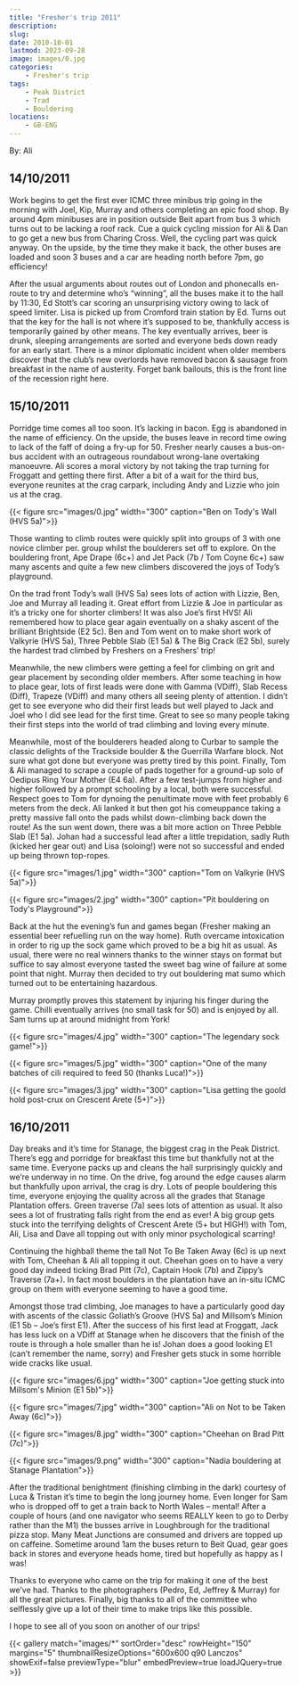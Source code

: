 ```yaml
---
title: "Fresher's trip 2011"
description: 
slug: 
date: 2010-10-01
lastmod: 2023-09-28
image: images/0.jpg
categories:
    - Fresher's trip
tags:
    - Peak District
    - Trad
    - Bouldering
locations:
    - GB-ENG
---
```


By: Ali

## 14/10/2011
Work begins to get the first ever ICMC three minibus trip going in the morning with
Joel, Kip, Murray and others completing an epic food shop. By around 4pm minibuses are in position
outside Beit apart from bus 3 which turns out to be lacking a roof rack. Cue a quick cycling mission
for Ali & Dan to go get a new bus from Charing Cross. Well, the cycling part was quick anyway. On
the upside, by the time they make it back, the other buses are loaded and soon 3 buses and a car are
heading north before 7pm, go efficiency!

After the usual arguments about routes out of London and phonecalls en-route to try and determine
who’s “winning”, all the buses make it to the hall by 11:30, Ed Stott’s car scoring an unsurprising
victory owing to lack of speed limiter. Lisa is picked up from Cromford train station by Ed. Turns out
that the key for the hall is not where it’s supposed to be, thankfully access is temporarily gained by
other means. The key eventually arrives, beer is drunk, sleeping arrangements are sorted and
everyone beds down ready for an early start. There is a minor diplomatic incident when older
members discover that the club’s new overlords have removed bacon & sausage from breakfast in
the name of austerity. Forget bank bailouts, this is the front line of the recession right here.

## 15/10/2011

Porridge time comes all too soon. It’s lacking in bacon. Egg is abandoned in the name of
efficiency. On the upside, the buses leave in record time owing to lack of the faff of doing a fry-up for 50. Fresher nearly causes a bus-on-bus accident with an outrageous roundabout wrong-lane
overtaking manoeuvre. Ali scores a moral victory by not taking the trap turning for Froggatt and
getting there first. After a bit of a wait for the third bus, everyone reunites at the crag carpark, including Andy and Lizzie who join us at the crag.

{{< figure src="images/0.jpg" width="300" caption="Ben on Tody's Wall (HVS 5a)">}}

Those wanting to climb routes were quickly split into groups of
3 with one novice climber per. group whilst the boulderers set
off to explore. On the bouldering front, Ape Drape (6c+) and
Jet Pack (7b / Tom Coyne 6c+) saw many ascents and quite a
few new climbers discovered the joys of Tody’s playground.

On the trad front Tody’s wall (HVS 5a) sees lots of action with
Lizzie, Ben, Joe and Murray all leading it. Great effort from
Lizzie & Joe in particular as it’s a tricky one for shorter
climbers! It was also Joe’s first HVS! Ali remembered how to
place gear again eventually on a shaky ascent of the brilliant
Brightside (E2 5c). Ben and Tom went on to make short work
of Valkyrie (HVS 5a), Three Pebble Slab (E1 5a) & The Big Crack
(E2 5b), surely the hardest trad climbed by Freshers on a
Freshers’ trip!

Meanwhile, the new climbers were getting a feel for climbing
on grit and gear placement by seconding older members. After
some teaching in how to place gear, lots of first leads were
done with Gamma (VDiff), Slab Recess (Diff), Trapeze (VDiff) and many others all seeing plenty of
attention. I didn’t get to see everyone who did their first leads but well played to Jack and Joel who I did see lead for the first time. Great to see so many people taking their first steps into the world of
trad climbing and loving every minute.

Meanwhile, most of the boulderers headed along to Curbar to sample the classic delights of the
Trackside boulder & the Guerrilla Warfare block. Not sure what got done but everyone was pretty
tired by this point. Finally, Tom & Ali managed to scrape a couple of pads together for a ground-up
solo of Oedipus Ring Your Mother (E4 6a). After a few test-jumps from higher and higher followed by
a prompt schooling by a local, both were successful. Respect goes to Tom for dynoing the
penultimate move with feet probably 6 meters from the deck. Ali lanked it but then got his
comeuppance taking a pretty massive fall onto the pads whilst down-climbing back down the route!
As the sun went down, there was a bit more action on Three Pebble Slab (E1 5a). Johan had a
successful lead after a little trepidation, sadly Ruth (kicked her gear out) and Lisa (soloing!) were not
so successful and ended up being thrown top-ropes.

{{< figure src="images/1.jpg" width="300" caption="Tom on Valkyrie (HVS 5a)">}}

{{< figure src="images/2.jpg" width="300" caption="Pit bouldering on Tody's Playground">}}


Back at the hut the evening’s fun and games began (Fresher making an essential beer refuelling run
on the way home). Ruth overcame intoxication in order to rig up the sock game which proved to be
a big hit as usual. As usual, there were no real winners thanks to the winner stays on format but
suffice to say almost everyone tasted the sweet bag wine of failure at some point that night. Murray
then decided to try out bouldering mat sumo which turned out to be entertaining hazardous.

Murray promptly proves this statement by injuring his finger during the game. Chilli eventually
arrives (no small task for 50) and is enjoyed by all. Sam turns up at around midnight from York!

{{< figure src="images/4.jpg" width="300" caption="The legendary sock game!">}}

{{< figure src="images/5.jpg" width="300" caption="One of the many batches of cili required to feed 50 (thanks Luca!)">}}

{{< figure src="images/3.jpg" width="300" caption="Lisa getting the goold hold post-crux on Crescent Arete (5+)">}}
## 16/10/2011

Day breaks and it’s time for Stanage, the biggest crag in the Peak District. There’s egg
and porridge for breakfast this time but thankfully not at the same time. Everyone packs up and
cleans the hall surprisingly quickly and we’re underway in no time. On the drive, fog around the edge
causes alarm but thankfully upon arrival, the crag is
dry. Lots of people bouldering this time, everyone
enjoying the quality across all the grades that Stanage
Plantation offers. Green traverse (7a) sees lots of
attention as usual. It also sees a lot of frustrating falls
right from the end as ever! A big group gets stuck into
the terrifying delights of Crescent Arete (5+ but
HIGH!) with Tom, Ali, Lisa and Dave all topping out
with only minor psychological scarring!

Continuing the highball theme the tall Not To Be
Taken Away (6c) is up next with Tom, Cheehan & Ali
all topping it out. Cheehan goes on to have a very
good day indeed ticking Brad Pitt (7c), Captain Hook
(7b) and Zippy’s Traverse (7a+). In fact most boulders
in the plantation have an in-situ ICMC group on them
with everyone seeming to have a good time.

Amongst those trad climbing, Joe manages to have a
particularly good day with ascents of the classic Goliath’s Groove (HVS 5a) and Millsom’s Minion (E1 5b – Joe’s first E1). After the success of his first
lead at Froggatt, Jack has less luck on a VDiff at Stanage when he discovers that the finish of the
route is through a hole smaller than he is! Johan does a good looking E1 (can’t remember the name,
sorry) and Fresher gets stuck in some horrible wide cracks like usual.

{{< figure src="images/6.jpg" width="300" caption="Joe getting stuck into Millsom's Minion (E1 5b)">}}

{{< figure src="images/7.jpg" width="300" caption="Ali on Not to be Taken Away (6c)">}}

{{< figure src="images/8.jpg" width="300" caption="Cheehan on Brad Pitt (7c)">}}

{{< figure src="images/9.png" width="300" caption="Nadia bouldering at Stanage Plantation">}}



After the traditional benightment (finishing climbing in the dark) courtesy of Luca & Tristan it’s time
to begin the long journey home. Even longer for Sam who is dropped off to get a train back to North
Wales – mental! After a couple of hours (and one navigator who seems REALLY keen to go to Derby
rather than the M1) the busses arrive in Loughbrough for the traditional pizza stop. Many Meat
Junctions are consumed and drivers are topped up on caffeine. Sometime around 1am the buses
return to Beit Quad, gear goes back in stores and everyone heads home, tired but hopefully as happy
as I was!

Thanks to everyone who came on the trip for making it one of the best we’ve had. Thanks to the
photographers (Pedro, Ed, Jeffrey & Murray) for all the great pictures. Finally, big thanks to all of the
committee who selflessly give up a lot of their time to make trips like this possible.

I hope to see all of you soon on another of our trips!




{{< gallery match="images/*" sortOrder="desc" rowHeight="150" margins="5" thumbnailResizeOptions="600x600 q90 Lanczos" showExif=false previewType="blur" embedPreview=true loadJQuery=true >}}


